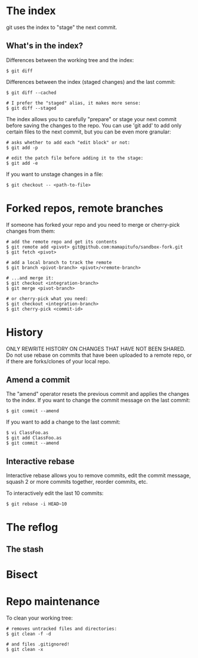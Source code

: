 # The index

git uses the index to "stage" the next commit.

## What's in the index?

Differences between the working tree and the index:

    $ git diff

Differences between the index (staged changes) and the last commit:

    $ git diff --cached

    # I prefer the "staged" alias, it makes more sense:
    $ git diff --staged

The index allows you to carefully "prepare" or stage your next commit before
saving the changes to the repo. You can use 'git add' to add only certain
files to the next commit, but you can be even more granular:

    # asks whether to add each "edit block" or not:
    $ git add -p

    # edit the patch file before adding it to the stage:
    $ git add -e

If you want to unstage changes in a file:

    $ git checkout -- <path-to-file>

# Forked repos, remote branches

If someone has forked your repo and you need to merge or cherry-pick changes
from them:

    # add the remote repo and get its contents
    $ git remote add <pivot> git@github.com:mamapitufo/sandbox-fork.git
    $ git fetch <pivot>

    # add a local branch to track the remote
    $ git branch <pivot-branch> <pivot>/<remote-branch>

    # ...and merge it:
    $ git checkout <integration-branch>
    $ git merge <pivot-branch>

    # or cherry-pick what you need:
    $ git checkout <integration-branch>
    $ git cherry-pick <commit-id>

# History

ONLY REWRITE HISTORY ON CHANGES THAT HAVE NOT BEEN SHARED. Do not use rebase
on commits that have been uploaded to a remote repo, or if there are
forks/clones of your local repo.

## Amend a commit

The "amend" operator resets the previous commit and applies the changes to the
index. If you want to change the commit message on the last commit:

    $ git commit --amend

If you want to add a change to the last commit:

    $ vi ClassFoo.as
    $ git add ClassFoo.as
    $ git commit --amend

## Interactive rebase

Interactive rebase allows you to remove commits, edit the commit message,
squash 2 or more commits together, reorder commits, etc.

To interactively edit the last 10 commits:

    $ git rebase -i HEAD~10

# The reflog

## The stash

# Bisect

# Repo maintenance

To clean your working tree:

    # removes untracked files and directories:
    $ git clean -f -d

    # and files .gitignored!
    $ git clean -x
